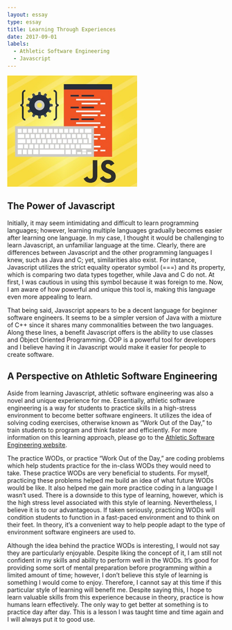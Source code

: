 ```yaml
---
layout: essay
type: essay
title: Learning Through Experiences
date: 2017-09-01
labels:
  - Athletic Software Engineering
  - Javascript
---
```


<img class="ui medium left floated rounded image" width="300" src="../images/javascript.png">

## The Power of Javascript

Initially, it may seem intimidating and difficult to learn programming languages; however, learning multiple languages gradually becomes easier after learning one language. In my case, I thought it would be challenging to learn Javascript, an unfamiliar language at the time. Clearly, there are differences between Javascript and the other programming languages I knew, such as Java and C; yet, similarities also exist. For instance, Javascript utilizes the strict equality operator symbol (===) and its property, which is comparing two data types together, while Java and C do not. At first, I was cautious in using this symbol because it was foreign to me. Now, I am aware of how powerful and unique this tool is, making this language even more appealing to learn.  

That being said, Javascript appears to be a decent language for beginner software engineers. It seems to be a simpler version of Java with a mixture of C++ since it shares many commonalities between the two languages. Along these lines, a benefit Javascript offers is the ability to use classes and Object Oriented Programming. OOP is a powerful tool for developers and I believe having it in Javascript would make it easier for people to create software.  



## A Perspective on Athletic Software Engineering 

Aside from learning Javascript, athletic software engineering was also a novel and unique experience for me. Essentially, athletic software engineering is a way for students to practice skills in a high-stress environment to become better software engineers. It utilizes the idea of solving coding exercises, otherwise known as “Work Out of the Day,” to train students to program and think faster and efficiently. For more information on this learning approach, please go to the [Athletic Software Engineering website](http://philipmjohnson.org/essays/ase-2017.html).

The practice WODs, or practice “Work Out of the Day,” are coding problems which help students practice for the in-class WODs they would need to take. These practice WODs are very beneficial to students. For myself, practicing these problems helped me build an idea of what future WODs would be like. It also helped me gain more practice coding in a language I wasn’t used. There is a downside to this type of learning, however, which is the high stress level associated with this style of learning. Nevertheless, I believe it is to our advantageous. If taken seriously, practicing WODs will condition students to function in a fast-paced environment and to think on their feet. In theory, it’s a convenient way to help people adapt to the type of environment software engineers are used to.  

Although the idea behind the practice WODs is interesting, I would not say they are particularly enjoyable. Despite liking the concept of it, I am still not confident in my skills and ability to perform well in the WODs. It’s good for providing some sort of mental preparation before programming within a limited amount of time; however, I don’t believe this style of learning is something I would come to enjoy. Therefore, I cannot say at this time if this particular style of learning will benefit me. Despite saying this, I hope to learn valuable skills from this experience because in theory, practice is how humans learn effectively. The only way to get better at something is to practice day after day. This is a lesson I was taught time and time again and I will always put it to good use.    

